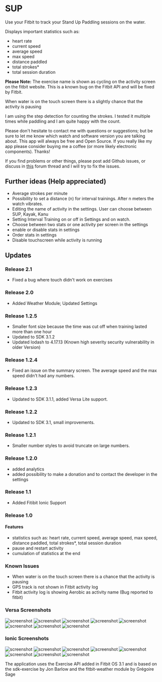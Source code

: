 # SUP

Use your Fitbit to track your Stand Up Paddling sessions on the water.

Displays important statistics such as:
- heart rate
- current speed
- average speed
- max speed
- distance paddled
- total strokes*
- total session duration

**Please Note:**
The exercise name is shown as cycling on the activity screen on the fitbit website. This is a known bug on the Fitbit API and will be fixed by Fitbit.

When water is on the touch screen there is a slightly chance that the activity is pausing

I am using the step detection for counting the strokes. I tested it multiple times while paddling and I am quite happy with the count.

Please don't hesitate to contact me with questions or suggestions; but be sure to let me know which watch and software version you are talking about. This app will always be free and Open Source. If you really like my app please consider buying me a coffee (or more likely electronic components). Thanks!

If you find problems or other things, please post add Github issues, or discuss in [this](https://community.fitbit.com/t5/Fitbit-App-Gallery/SUP-Support/m-p/3169975#M7201) forum thread and I will try to fix the issues.

## Further ideas (Help appreciated)
- Average strokes per minute
- Possibility to set a distance (n) for interval trainings. After n meters the watch vibrates.
- Editing the name of activity in the settings. User can choose between SUP, Kayak, Kanu
- Setting Interval Training on or off in Settings and on watch.
- Choose between two stats or one activity per screen in the settings
- enable or disable stats in settings
- Order stats in settings
- Disable touchscreen while activity is running

## Updates
### Release 2.1
- Fixed a bug where touch didn't work on exercises

### Release 2.0
- Added Weather Module; Updated Settings

### Release 1.2.5
- Smaller font size because the time was cut off when training lasted more than one hour
- Updated to SDK 3.1.2
- Updated lodash to 4.17.13 (Known high severity security vulnerability in older Version)

### Release 1.2.4
- Fixed an issue on the summary screen. The average speed and the max speed didn't had any numbers.

### Release 1.2.3
- Updated to SDK 3.1.1, added Versa Lite support.

### Release 1.2.2
- Updated to SDK 3.1, small improvements.

### Release 1.2.1
- Smaller number styles to avoid truncate on large numbers.

### Release 1.2.0
- added analytics
- added possibility to make a donation and to contact the developer in the settings

### Release 1.1
- Added Fitibit Ionic Support

### Release 1.0
#### Features
- statistics such as: heart rate, current speed, average speed, max speed, distance paddled, total strokes*, total session duration
- pause and restart activity
- cumulation of statistics at the end

### Known Issues
- When water is on the touch screen there is a chance that the activity is pausing
- GPS track is not shown in Fitbit activity log
- Fitbit activity log is showing Aerobic as activity name (Bug reported to fitbit)

### Versa Screenshots
![screenshot](/screenshots/versa-1.png)
![screenshot](/screenshots/versa-2.png)
![screenshot](/screenshots/versa-3.png)
![screenshot](/screenshots/versa-4.png)
![screenshot](/screenshots/versa-5.png)
![screenshot](/screenshots/versa-6.png)
![screenshot](/screenshots/versa-7.png)
![screenshot](/screenshots/versa-8.png)

### Ionic Screenshots
![screenshot](/screenshots/ionic-1.png)
![screenshot](/screenshots/ionic-2.png)
![screenshot](/screenshots/ionic-3.png)
![screenshot](/screenshots/ionic-4.png)
![screenshot](/screenshots/ionic-5.png)
![screenshot](/screenshots/ionic-6.png)
![screenshot](/screenshots/ionic-7.png)
![screenshot](/screenshots/ionic-8.png)

The application uses the Exercise API added in Fitbit OS 3.1 and is based on the sdk-exercise by Jon Barlow and the fitbit-weather module by Grégoire Sage
